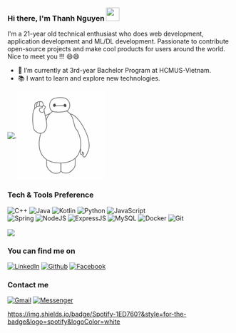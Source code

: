 ### Hi there, I'm Thanh Nguyen <img width="30px" height="30px" src="https://raw.githubusercontent.com/iampavangandhi/iampavangandhi/master/gifs/Hi.gif" />

I'm a 21-year old technical enthusiast who does web development, application development and ML/DL development. Passionate to contribute open-source projects and make cool products for users around the world.
Nice to meet you !!! 😄😄

- 🌱 I’m currently at 3rd-year Bachelor Program at HCMUS-Vietnam.
- 📚 I want to learn and explore new technologies.

<a href="https://github.com/anuraghazra/github-readme-stats">
  <img align="center" src="https://github-readme-stats.vercel.app/api?username=thanhqng1510&hide=prs&count_private=true&show_icons=true" />
</a>
<a href="#"><img align="center" src="https://github.com/thanhqng1510/thanhqng1510/blob/main/assets/waving.gif" /></a><br>

### Tech & Tools Preference <br>
![C++](https://img.shields.io/badge/C%2B%2B-00599C?style=for-the-badge&logo=c%2B%2B&logoColor=white)
![Java](https://img.shields.io/badge/Java-ED8B00?style=for-the-badge&logo=java&logoColor=white)
![Kotlin](https://img.shields.io/badge/Kotlin-0095D5?&style=for-the-badge&logo=kotlin&logoColor=white)
![Python](https://img.shields.io/badge/Python-14354C?style=for-the-badge&logo=python&logoColor=white)
![JavaScript](https://img.shields.io/badge/JavaScript-F7DF1E?style=for-the-badge&logo=javascript&logoColor=black)<br>
![Spring](https://img.shields.io/badge/Spring-6DB33F?style=for-the-badge&logo=spring&logoColor=white)
![NodeJS](https://img.shields.io/badge/Node.js-43853D?style=for-the-badge&logo=node.js&logoColor=white)
![ExpressJS](https://img.shields.io/badge/Express.js-404D59?style=for-the-badge&logo=express&logoColor=white)
![MySQL](https://img.shields.io/badge/MySQL-00000F?style=for-the-badge&logo=mysql&logoColor=white)
![Docker](https://img.shields.io/badge/Docker-2CA5E0?style=for-the-badge&logo=docker&logoColor=white)
![Git](https://img.shields.io/badge/Git-F05032?style=for-the-badge&logo=git&logoColor=white)

<a href="https://github.com/anuraghazra/convoychat">
  <img align="center" src="https://github-readme-stats.vercel.app/api/top-langs/?username=thanhqng1510&layout=compact" />
</a><br>

### You can find me on <br>
[![LinkedIn](https://img.shields.io/badge/LinkedIn-0077B5?style=for-the-badge&logo=linkedin&logoColor=white)](https://www.linkedin.com/in/thanhqng1510/)
[![Github](https://img.shields.io/badge/GitHub-100000?style=for-the-badge&logo=github&logoColor=white)](https://github.com/thanhqng1510/)
[![Facebook](https://img.shields.io/badge/Facebook-1877F2?style=for-the-badge&logo=facebook&logoColor=white)](https://www.facebook.com/thanhng1510/)<br>

### Contact me <br>
[![Gmail](https://img.shields.io/badge/Gmail-D14836?style=for-the-badge&logo=gmail&logoColor=white)](mailto:thanhqng1510@gmail.com)
[![Messenger](https://img.shields.io/badge/Messenger-00B2FF?style=for-the-badge&logo=messenger&logoColor=white)](https://www.messenger.com/t/100006661923148)

https://img.shields.io/badge/Spotify-1ED760?&style=for-the-badge&logo=spotify&logoColor=white

